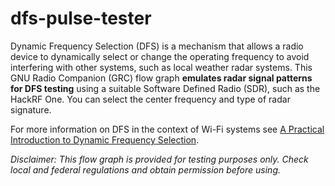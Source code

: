 # dfs-pulse-tester

Dynamic Frequency Selection (DFS) is a mechanism that allows a radio device to dynamically select or change the operating frequency to avoid interfering with other systems, such as local weather radar systems. This GNU Radio Companion (GRC) flow graph **emulates radar signal patterns for DFS testing** using a suitable Software Defined Radio (SDR), such as the HackRF One. You can select the center frequency and type of radar signature.

For more information on DFS in the context of Wi-Fi systems see [A Practical Introduction to Dynamic Frequency Selection](https://www.adriangranados.com/blog/practical-intro-dfs).

*Disclaimer: This flow graph is provided for testing purposes only. Check local and federal regulations and obtain permission before using.*
